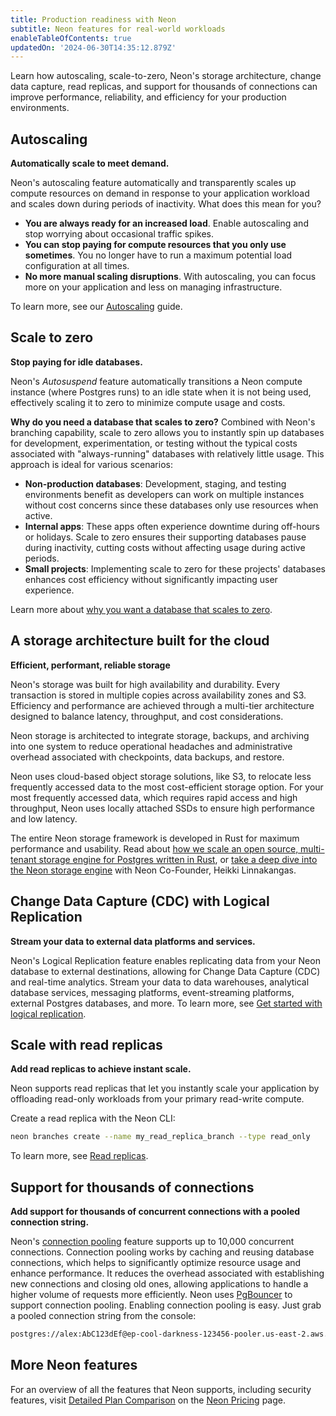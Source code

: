 ```yaml
---
title: Production readiness with Neon
subtitle: Neon features for real-world workloads
enableTableOfContents: true
updatedOn: '2024-06-30T14:35:12.879Z'
---
```


Learn how autoscaling, scale-to-zero, Neon's storage architecture, change data capture, read replicas, and support for thousands of connections can improve performance, reliability, and efficiency for your production environments.

## Autoscaling

**Automatically scale to meet demand.**

Neon's autoscaling feature automatically and transparently scales up compute resources on demand in response to your application workload and scales down during periods of inactivity. What does this mean for you?

- **You are always ready for an increased load**. Enable autoscaling and stop worrying about occasional traffic spikes.
- **You can stop paying for compute resources that you only use sometimes**. You no longer have to run a maximum potential load configuration at all times.
- **No more manual scaling disruptions**. With autoscaling, you can focus more on your application and less on managing infrastructure.

To learn more, see our [Autoscaling](/docs/introduction/autoscaling-guide) guide.

## Scale to zero

**Stop paying for idle databases.**

Neon's _Autosuspend_ feature automatically transitions a Neon compute instance (where Postgres runs) to an idle state when it is not being used, effectively scaling it to zero to minimize compute usage and costs.

**Why do you need a database that scales to zero?** Combined with Neon's branching capability, scale to zero allows you to instantly spin up databases for development, experimentation, or testing without the typical costs associated with "always-running" databases with relatively little usage. This approach is ideal for various scenarios:

- **Non-production databases**: Development, staging, and testing environments benefit as developers can work on multiple instances without cost concerns since these databases only use resources when active.
- **Internal apps**: These apps often experience downtime during off-hours or holidays. Scale to zero ensures their supporting databases pause during inactivity, cutting costs without affecting usage during active periods.
- **Small projects**: Implementing scale to zero for these projects' databases enhances cost efficiency without significantly impacting user experience.

Learn more about [why you want a database that scales to zero](https://neon.tech/blog/why-you-want-a-database-that-scales-to-zero).

## A storage architecture built for the cloud

**Efficient, performant, reliable storage**

Neon's storage was built for high availability and durability. Every transaction is stored in multiple copies across availability zones and S3. Efficiency and performance are achieved through a multi-tier architecture designed to balance latency, throughput, and cost considerations.

Neon storage is architected to integrate storage, backups, and archiving into one system to reduce operational headaches and administrative overhead associated with checkpoints, data backups, and restore.

Neon uses cloud-based object storage solutions, like S3, to relocate less frequently accessed data to the most cost-efficient storage option. For your most frequently accessed data, which requires rapid access and high throughput, Neon uses locally attached SSDs to ensure high performance and low latency.

The entire Neon storage framework is developed in Rust for maximum performance and usability. Read about [how we scale an open source, multi-tenant storage engine for Postgres written in Rust](https://neon.tech/blog/how-we-scale-an-open-source-multi-tenant-storage-engine-for-postgres-written-rust), or [take a deep dive into the Neon storage engine](https://neon.tech/blog/get-page-at-lsn) with Neon Co-Founder, Heikki Linnakangas.

## Change Data Capture (CDC) with Logical Replication

**Stream your data to external data platforms and services.**

Neon's Logical Replication feature enables replicating data from your Neon database to external destinations, allowing for Change Data Capture (CDC) and real-time analytics. Stream your data to data warehouses, analytical database services, messaging platforms, event-streaming platforms, external Postgres databases, and more. To learn more, see [Get started with logical replication](/docs/guides/logical-replication-guide).

## Scale with read replicas

**Add read replicas to achieve instant scale.**

Neon supports read replicas that let you instantly scale your application by offloading read-only workloads from your primary read-write compute.

Create a read replica with the Neon CLI:

```bash
neon branches create --name my_read_replica_branch --type read_only
```

To learn more, see [Read replicas](/docs/introduction/read-replicas).

## Support for thousands of connections

**Add support for thousands of concurrent connections with a pooled connection string.**

Neon's [connection pooling](/docs/connect/connection-pooling) feature supports up to 10,000 concurrent connections. Connection pooling works by caching and reusing database connections, which helps to significantly optimize resource usage and enhance performance. It reduces the overhead associated with establishing new connections and closing old ones, allowing applications to handle a higher volume of requests more efficiently. Neon uses [PgBouncer](https://www.pgbouncer.org/) to support connection pooling. Enabling connection pooling is easy. Just grab a pooled connection string from the console:

```bash
postgres://alex:AbC123dEf@ep-cool-darkness-123456-pooler.us-east-2.aws.neon.tech/dbname
```

## More Neon features

For an overview of all the features that Neon supports, including security features, visit [Detailed Plan Comparison](https://neon.tech/pricing#plans) on the [Neon Pricing](https://neon.tech/pricing) page.
